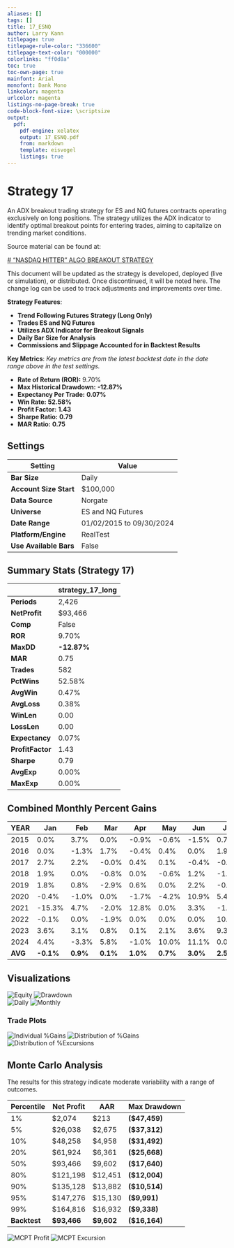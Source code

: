 ```yaml
---
aliases: []
tags: []
title: 17_ESNQ
author: Larry Kann
titlepage: true
titlepage-rule-color: "336600"
titlepage-text-color: "000000"
colorlinks: "ff0d8a"
toc: true
toc-own-page: true
mainfont: Arial
monofont: Dank Mono
linkcolor: magenta
urlcolor: magenta
listings-no-page-break: true
code-block-font-size: \scriptsize
output:
  pdf:
    pdf-engine: xelatex
    output: 17_ESNQ.pdf
    from: markdown
    template: eisvogel
    listings: true
---
```

# Strategy 17

An ADX breakout trading strategy for ES and NQ futures contracts operating exclusively on long positions. The strategy utilizes the ADX indicator to identify optimal breakout points for entering trades, aiming to capitalize on trending market conditions.

Source material can be found at:

[# “NASDAQ HITTER” ALGO BREAKOUT STRATEGY](https://www.youtube.com/watch?v=eq7alcWRJpA&t=68s)

This document will be updated as the strategy is developed, deployed (live or simulation), or distributed. Once discontinued, it will be noted here. The change log can be used to track adjustments and improvements over time.

**Strategy Features**:

- **Trend Following Futures Strategy (Long Only)**
- **Trades ES and NQ Futures**
- **Utilizes ADX Indicator for Breakout Signals**
- **Daily Bar Size for Analysis**
- **Commissions and Slippage Accounted for in Backtest Results**

**Key Metrics**: _Key metrics are from the latest backtest date in the date range above in the test settings._

- **Rate of Return (ROR):** 9.70%
- **Max Historical Drawdown:** **-12.87%**
- **Expectancy Per Trade:** **0.07%**
- **Win Rate:** **52.58%**
- **Profit Factor:** **1.43**
- **Sharpe Ratio:** **0.79**
- **MAR Ratio:** **0.75**

## Settings

| Setting                | Value                    |
| ---------------------- | ------------------------ |
| **Bar Size**           | Daily                    |
| **Account Size Start** | $100,000                 |
| **Data Source**        | Norgate                  |
| **Universe**           | ES and NQ Futures        |
| **Date Range**         | 01/02/2015 to 09/30/2024 |
| **Platform/Engine**    | RealTest                 |
| **Use Available Bars** | False                    |

## Summary Stats (Strategy 17)

|                  | strategy_17_long |
| ---------------- | ---------------- |
| **Periods**      | 2,426            |
| **NetProfit**    | $93,466          |
| **Comp**         | False            |
| **ROR**          | 9.70%            |
| **MaxDD**        | **-12.87%**      |
| **MAR**          | 0.75             |
| **Trades**       | 582              |
| **PctWins**      | 52.58%           |
| **AvgWin**       | 0.47%            |
| **AvgLoss**      | 0.38%            |
| **WinLen**       | 0.00             |
| **LossLen**      | 0.00             |
| **Expectancy**   | 0.07%            |
| **ProfitFactor** | 1.43             |
| **Sharpe**       | 0.79             |
| **AvgExp**       | 0.00%            |
| **MaxExp**       | 0.00%            |

## Combined Monthly Percent Gains

| YEAR    | Jan       | Feb      | Mar      | Apr      | May      | Jun      | Jul      | Aug      | Sep       | Oct      | Nov      | Dec      | **TOTAL** | MaxDD     |
| ------- | --------- | -------- | -------- | -------- | -------- | -------- | -------- | -------- | --------- | -------- | -------- | -------- | --------- | --------- |
| 2015    | 0.0%      | 3.7%     | 0.0%     | -0.9%    | -0.6%    | -1.5%    | 0.7%     | 0.0%     | 0.0%      | 0.5%     | 0.0%     | -0.4%    | **1.4%**  | -3.4%     |
| 2016    | 0.0%      | -1.3%    | 1.7%     | -0.4%    | 0.4%     | 0.0%     | 1.9%     | 0.0%     | -0.6%     | -1.7%    | -1.0%    | -0.5%    | **-1.3%** | -4.3%     |
| 2017    | 2.7%      | 2.2%     | -0.0%    | 0.4%     | 0.1%     | -0.4%    | -0.2%    | 0.8%     | -0.1%     | 2.6%     | -1.0%    | 0.6%     | **7.7%**  | -2.4%     |
| 2018    | 1.9%      | 0.0%     | -0.8%    | 0.0%     | -0.6%    | 1.2%     | -1.8%    | 4.2%     | -0.3%     | 0.0%     | 0.0%     | 0.0%     | **3.9%**  | -5.8%     |
| 2019    | 1.8%      | 0.8%     | -2.9%    | 0.6%     | 0.0%     | 2.2%     | -0.1%    | 0.0%     | 0.0%      | -2.2%    | 1.5%     | 4.6%     | **6.4%**  | -4.7%     |
| 2020    | -0.4%     | -1.0%    | 0.0%     | -1.7%    | -4.2%    | 10.9%    | 5.4%     | 2.0%     | 0.0%      | 11.9%    | 1.6%     | 3.4%     | **28.0%** | -16.0%    |
| 2021    | -15.3%    | 4.7%     | -2.0%    | 12.8%    | 0.0%     | 3.3%     | -1.3%    | -0.0%    | -1.0%     | 0.0%     | 0.0%     | -1.3%    | **-0.1%** | -15.3%    |
| 2022    | -0.1%     | 0.0%     | -1.9%    | 0.0%     | 0.0%     | 0.0%     | 10.8%    | -1.3%    | 0.0%      | -1.5%    | 1.2%     | -1.7%    | **5.6%**  | -3.9%     |
| 2023    | 3.6%      | 3.1%     | 0.8%     | 0.1%     | 2.1%     | 3.6%     | 9.3%     | 0.0%     | -0.4%     | 0.0%     | 0.0%     | 0.0%     | **22.3%** | -7.3%     |
| 2024    | 4.4%      | -3.3%    | 5.8%     | -1.0%    | 10.0%    | 11.1%    | 0.0%     | -0.7%    | -6.7%     | n/a      | n/a      | n/a      | **19.6%** | -8.3%     |
| **AVG** | **-0.1%** | **0.9%** | **0.1%** | **1.0%** | **0.7%** | **3.0%** | **2.5%** | **0.5%** | **-0.9%** | **1.1%** | **0.3%** | **0.5%** | **9.3%**  | **-7.1%** |

## Visualizations

![Equity](Reports/docs/17_ESNQ/images/graph2.png) ![Drawdown](Reports/docs/17_ESNQ/images/graph3.png)  
![Daily](Reports/docs/17_ESNQ/images/graph5.png) ![Monthly](Reports/docs/17_ESNQ/images/graph7.png)

### Trade Plots

![Individual %Gains](Reports/docs/17_ESNQ/images/plot0.png) ![Distribution of %Gains](Reports/docs/17_ESNQ/images/plot1.png)  
![Distribution of %Excursions](Reports/docs/17_ESNQ/images/plot2.png)

## Monte Carlo Analysis

The results for this strategy indicate moderate variability with a range of outcomes. 

| Percentile | Net Profit | AAR  | Max Drawdown     |
| ---------- | ---------- | ---- | ----------------- |
| 1%         | $2,074     | $213 | **($47,459)**     |
| 5%         | $26,038    | $2,675 | **($37,312)**  |
| 10%        | $48,258    | $4,958 | **($31,492)**  |
| 20%        | $61,924    | $6,361 | **($25,668)**  |
| 50%        | $93,466    | $9,602 | **($17,640)**  |
| 80%        | $121,198   | $12,451 | **($12,004)** |
| 90%        | $135,128   | $13,882 | **($10,514)** |
| 95%        | $147,276   | $15,130 | **($9,991)**  |
| 99%        | $164,816   | $16,932 | **($9,338)**  |
| **Backtest** | **$93,466** | **$9,602** | **($16,164)** |

![MCPT Profit](Reports/docs/17_ESNQ/images/plot4.png) ![MCPT Excursion](Reports/docs/17_ESNQ/images/plot5.png)
